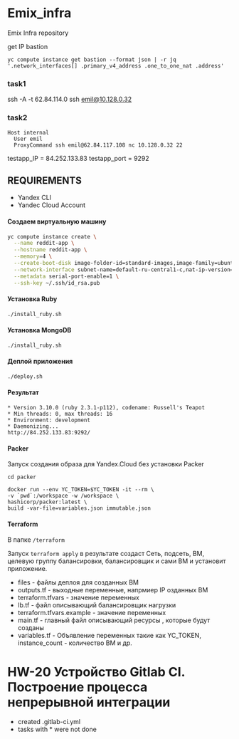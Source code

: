 # Emix_infra
Emix Infra repository

get IP bastion

```
yc compute instance get bastion --format json | -r jq '.network_interfaces[] .primary_v4_address .one_to_one_nat .address'
```



### task1

ssh -A -t 62.84.114.0 ssh emil@10.128.0.32


### task2

```
Host internal
  User emil
  ProxyCommand ssh emil@62.84.117.108 nc 10.128.0.32 22
```


testapp_IP = 84.252.133.83
testapp_port = 9292

REQUIREMENTS
------------
* Yandex CLI
* Yandec Cloud Account

#### Создаем виртуальную машину
```bash
yc compute instance create \
  --name reddit-app \
  --hostname reddit-app \
  --memory=4 \
  --create-boot-disk image-folder-id=standard-images,image-family=ubuntu-1604-lts,size=10GB \
  --network-interface subnet-name=default-ru-central1-c,nat-ip-version=ipv4 \
  --metadata serial-port-enable=1 \
  --ssh-key ~/.ssh/id_rsa.pub
```

#### Установка Ruby

```bash
./install_ruby.sh
```
#### Установка MongoDB

```bash
./install_ruby.sh
```

#### Деплой приложения

```bash
./deploy.sh
```

#### Результат
```
* Version 3.10.0 (ruby 2.3.1-p112), codename: Russell's Teapot
* Min threads: 0, max threads: 16
* Environment: development
* Daemonizing...
http://84.252.133.83:9292/
```

#### Packer

Запуск создания образа для Yandex.Cloud без установки Packer



```
cd packer

docker run --env YC_TOKEN=$YC_TOKEN -it --rm \
-v `pwd`:/workspace -w /workspace \
hashicorp/packer:latest \
build -var-file=variables.json immutable.json

```


#### Terraform

В папке `/terraform`

Запуск `terraform apply` в результате создаст
Сеть, подсеть, ВМ, целевую группу балансировки, балансировщик и сами ВМ и установит приложение.

* files	- файлы деплоя для созданных ВМ
* outputs.tf - выходные переменные, напрмиер IP озданных ВМ
* terraform.tfvars - значение переменных
* lb.tf - файл описывающий балансировщик нагрузки
* terraform.tfvars.example - значение переменных
* main.tf - главный файл описывающий ресурсы , которые будут созданы
* variables.tf - Объявление переменных такие как YC_TOKEN, instance_count - количество ВМ и др.


# HW-20 Устройство Gitlab CI. Построение процесса непрерывной интеграции
- created .gitlab-ci.yml
- tasks with * were not done
